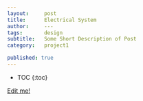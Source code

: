 ```yaml
---
layout:     post
title:      Electrical System
author:     ---
tags: 		design
subtitle:  	Some Short Description of Post
category:   project1

published: true
---
```

<!-- Start Writing Below in Markdown -->

<!-- Table of Contents -->

* TOC
{:toc}


[Edit me!](https://github.com/HALtheWise/eye-robot-website/tree/master/_posts)




<!-- [Link to Google](https://www.google.com) -->
<!-- ![Image embed]({{ site.baseurl }}/img/Logo_Fairy_Tail_right.png) -->
